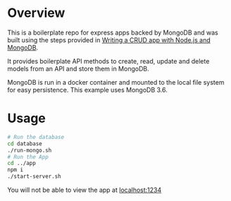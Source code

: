 # Overview
This is a boilerplate repo for express apps backed by MongoDB and was built using the steps provided in [Writing a CRUD app with Node.js and MongoDB](https://codeburst.io/writing-a-crud-app-with-node-js-and-mongodb-e0827cbbdafb).

It provides boilerplate API methods to create, read, update and delete models from an API and store them in MongoDB.

MongoDB is run in a docker container and mounted to the local file system for easy persistence. This example uses MongoDB 3.6.

# Usage

```bash
# Run the database
cd database
./run-mongo.sh
# Run the App
cd ../app
npm i
./start-server.sh
```

You will not be able to view the app at [localhost:1234](http://localhost:1234/)
